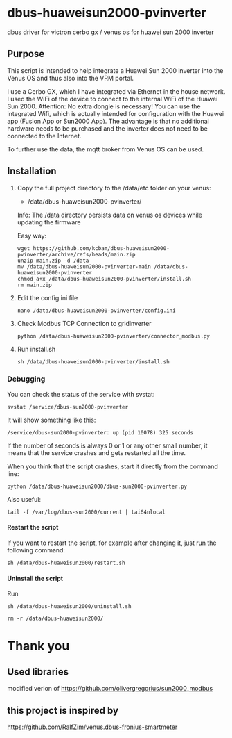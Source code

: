 # dbus-huaweisun2000-pvinverter
dbus driver for victron cerbo gx / venus os for huawei sun 2000 inverter

## Purpose

This script is intended to help integrate a Huawei Sun 2000 inverter into the Venus OS and thus also into the VRM portal. 

I use a Cerbo GX, which I have integrated via Ethernet in the house network. I used the WiFi of the device to connect to the internal WiFi of the Huawei Sun 2000. Attention: No extra dongle is necessary! You can use the integrated Wifi, which is actually intended for configuration with the Huawei app (Fusion App or Sun2000 App). The advantage is that no additional hardware needs to be purchased and the inverter does not need to be connected to the Internet.

To further use the data, the mqtt broker from Venus OS can be used.

## Installation

1. Copy the full project directory to the /data/etc folder on your venus:

   - /data/dbus-huaweisun2000-pvinverter/

   Info: The /data directory persists data on venus os devices while updating the firmware

   Easy way:
   ```
   wget https://github.com/kcbam/dbus-huaweisun2000-pvinverter/archive/refs/heads/main.zip
   unzip main.zip -d /data
   mv /data/dbus-huaweisun2000-pvinverter-main /data/dbus-huaweisun2000-pvinverter
   chmod a+x /data/dbus-huaweisun2000-pvinverter/install.sh
   rm main.zip
   ```
   

3. Edit the config.ini file
   
   `nano /data/dbus-huaweisun2000-pvinverter/config.ini`

5. Check Modbus TCP Connection to gridinverter

   `python /data/dbus-huaweisun2000-pvinverter/connector_modbus.py`
    
6. Run install.sh
 
   `sh /data/dbus-huaweisun2000-pvinverter/install.sh`

### Debugging

You can check the status of the service with svstat:

`svstat /service/dbus-sun2000-pvinverter`

It will show something like this:

`/service/dbus-sun2000-pvinverter: up (pid 10078) 325 seconds`

If the number of seconds is always 0 or 1 or any other small number, it means that the service crashes and gets restarted all the time.

When you think that the script crashes, start it directly from the command line:

`python /data/dbus-huaweisun2000/dbus-sun2000-pvinverter.py`

Also useful:

`tail -f /var/log/dbus-sun2000/current | tai64nlocal`

#### Restart the script

If you want to restart the script, for example after changing it, just run the following command:

`sh /data/dbus-huaweisun2000/restart.sh`

#### Uninstall the script

Run

`sh /data/dbus-huaweisun2000/uninstall.sh`

`rm -r /data/dbus-huaweisun2000/`

# Thank you
## Used libraries
modified verion of https://github.com/olivergregorius/sun2000_modbus

## this project is inspired by 
https://github.com/RalfZim/venus.dbus-fronius-smartmeter
